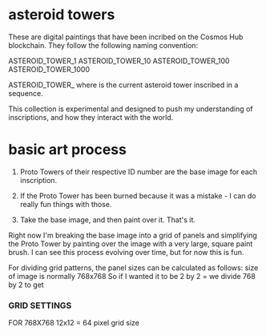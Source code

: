# asteroid towers
These are digital paintings that have been incribed on the Cosmos Hub blockchain.
They follow the following naming convention:

ASTEROID_TOWER_1
ASTEROID_TOWER_10
ASTEROID_TOWER_100
ASTEROID_TOWER_1000

ASTEROID_TOWER_<n> where <n> is the current asteroid tower inscribed in a sequence.

This collection is experimental and designed to push my understanding of inscriptions, and how they interact with the world.

# basic art process

1. Proto Towers of their respective ID number are the base image for each inscription.

2. If the Proto Tower has been burned because it was a mistake - I can do really fun things with those.

3. Take the base image, and then paint over it. That's it.

Right now I'm breaking the base image into a grid of panels and simplifying the Proto Tower by painting over the image with a very large, square paint brush.
I can see this process evolving over time, but for now this is fun.

For dividing grid patterns, the panel sizes can be calculated as follows:
size of image is normally 768x768
So if I wanted it to be 2 by 2 = we divide 768 by 2 to get

### GRID SETTINGS
FOR 768X768
12x12 = 64 pixel grid size